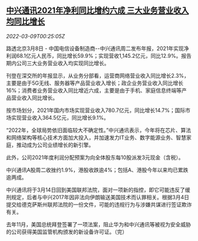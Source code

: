 <!--1646785862000-->
[中兴通讯2021年净利同比增约六成 三大业务营业收入均同比增长](https://cn.reuters.com/article/zte-profit-0308-tues-idCNKBS2L601F)
------

<div><i>2022-03-09T00:25:05Z</i></div><p>路透北京3月8日 - 中国电信设备制造商--中兴通讯周二发布年报，2021年实现净利润68.1亿元人民币，同比增长59.9%；实现营收1,145.2亿元，同比12.9%。报告期内公司三大业务营业收入均实现同比增长。</p><p>刊登在深交所的年报显示，从业务分部看，运营商网络营业收入同比增长2.3%，主要是由于5G无线、服务器等产品营业收入增长；政企业务营业收入同比增长16%；消费者业务营业收入同比增近六成，主要是由于手机、家庭信息终端等产品营业收入同比增长。</p><p>按市场划分，2021年国内市场实现营业收入780.7亿元，同比增长14.7%；国际市场实现营业收入364.5亿元，同比增长9.1%。</p><p>“2022年，全球局势依旧面临较大不确定性。”中兴通讯表示，今年将在芯片、算法和网络架构等核心技术方面加大投入，并加速发力IT业务、数字能源业务、智慧家庭，推动成为公司业绩增长的新引擎。</p><p>此外，公司2021年度利润分配预案为向全体股东每10股派发3元现金（含税）。</p><p>中兴通讯A股周二收挫约1.9%，港股收跌逾4%；包括A、港股今年以来均已累跌逾两成。</p><p>中兴通讯将于3月14日回到美国联邦法院，面对一项新的指控，即它可能违反了缓刑规定，后者与中兴2017年因非法向伊朗输送美国技术而认罪相关。根据3月4日提交给德克萨斯州联邦法院的一份文件，可能的违规行为与涉嫌共谋进行签证欺诈有关。</p><p>去年11月，美国总统拜登签署了一项法案，阻止华为和中兴通讯等被视为安全威胁的公司获得美国监管机构颁发的新设备许可证。（完）</p>
